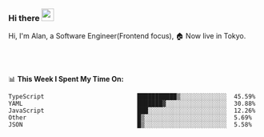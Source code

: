 ### Hi there <img src="https://media.giphy.com/media/hvRJCLFzcasrR4ia7z/giphy.gif" width="25px">

<!-- ![visitors](https://visitor-badge.glitch.me/badge?page_id=dislfyer.dislfyer) -->

Hi, I'm Alan, a Software Engineer(Frontend focus), 🏠 Now live in Tokyo.

<br/>
<br/>

📊 **This Week I Spent My Time On:**


<!--START_SECTION:waka-->

```text
TypeScript                          ███████████▒░░░░░░░░░░░░░  45.59%
YAML                                ███████▓░░░░░░░░░░░░░░░░░  30.88%
JavaScript                          ███░░░░░░░░░░░░░░░░░░░░░░  12.26%
Other                               █▒░░░░░░░░░░░░░░░░░░░░░░░  5.69%
JSON                                █▒░░░░░░░░░░░░░░░░░░░░░░░  5.58%
```

<!--END_SECTION:waka-->

<!--
**About Me:**
 -->
